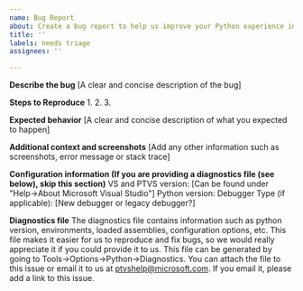 ```yaml
---
name: Bug Report
about: Create a bug report to help us improve your Python experience in Visual Studio
title: ''
labels: needs triage
assignees: ''

---
```


**Describe the bug**
[A clear and concise description of the bug]

**Steps to Reproduce**
1.
2.
3.

**Expected behavior**
[A clear and concise description of what you expected to happen]

**Additional context and screenshots**
[Add any other information such as screenshots, error message or stack trace]

**Configuration information (If you are providing a diagnostics file (see below), skip this section)**
VS and PTVS version: [Can be found under "Help->About Microsoft Visual Studio"]
Python version:
Debugger Type (if applicable): [New debugger or legacy debugger?]

**Diagnostics file**
The diagnostics file contains information such as python version, environments, loaded assemblies, configuration options, etc. This file makes it easier for us to reproduce and fix bugs, so we would really appreciate it if you could provide it to us. This file can be generated by going to Tools->Options->Python->Diagnostics.
You can attach the file to this issue or email it to us at ptvshelp@microsoft.com. If you email it, please add a link to this issue.
